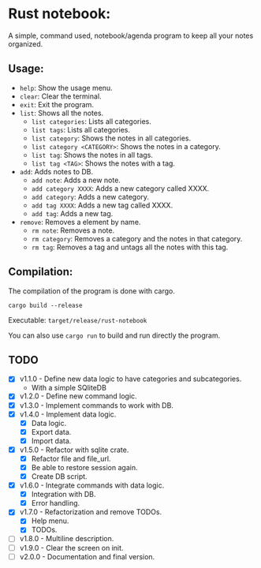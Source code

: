 # Rust notebook:

A simple, command used, notebook/agenda program to keep all your notes organized.

## Usage:
- ```help```: Show the usage menu.
- ```clear```: Clear the terminal.
- ```exit```: Exit the program.
- ```list```: Shows all the notes.
	- ```list categories```: Lists all categories.
	- ```list tags```: Lists all categories.
	- ```list category```: Shows the notes in all categories.
	- ```list category <CATEGORY>```: Shows the notes in a category.
	- ```list tag```: Shows the notes in all tags.
	- ```list tag <TAG>```: Shows the notes with a tag.
- ```add```: Adds notes to DB.
	- ```add note```: Adds a new note.
	- ```add category XXXX```: Adds a new category called XXXX.
	- ```add category```: Adds a new category.
	- ```add tag XXXX```: Adds a new tag called XXXX.
	- ```add tag```: Adds a new tag.
- ```remove```: Removes a element by name.
	- ```rm note```: Removes a note.
	- ```rm category```: Removes a category and the notes in that category.
	- ```rm tag```: Removes a tag and untags all the notes with this tag.

## Compilation:

The compilation of the program is done with cargo.

```
cargo build --release
```

Executable: ```target/release/rust-notebook```

You can also use ```cargo run``` to build and run directly the program.


## TODO
- [x] v1.1.0 - Define new data logic to have categories and subcategories.
	- With a simple SQliteDB
- [x] v1.2.0 - Define new command logic.
- [x] v1.3.0 - Implement commands to work with DB.
- [x] v1.4.0 - Implement data logic.
	- [x] Data logic.
	- [x] Export data.
	- [x] Import data.
- [x] v1.5.0 - Refactor with sqlite crate.
	- [x] Refactor file and file_url.
	- [x] Be able to restore session again.
	- [x] Create DB script.
- [x] v1.6.0 - Integrate commands with data logic.
	- [x] Integration with DB.
	- [x] Error handling.
- [x] v1.7.0 - Refactorization and remove TODOs.
	- [x] Help menu.
	- [x] TODOs.
- [ ] v1.8.0 - Multiline description.
- [ ] v1.9.0 - Clear the screen on init.
- [ ] v2.0.0 - Documentation and final version.
